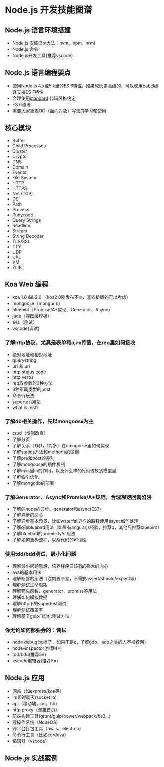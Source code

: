 # Node.js 开发技能图谱

## Node.js 语言环境搭建

- Node.js 安装(3m大法：nvm、npm、nrm)
- Node.js 命令
- Node.js开发工具(推荐vscode)

## Node.js 语言编程要点

- 使用Node.js 4.x或5.x里的ES 6特性，如果想玩更高级的，可以使用[babel](babeljs.com)编译支持ES 7特性
- 合理使用[standard](https://github.com/feross/standard) 代码风格约定
- ES 6语法
- 需要大家重视OO（面向对象）写法的学习和使用

## 核心模块

- Buffer
- Child Processes
- Cluster
- Crypto
- DNS
- Domain
- Events
- File System
- HTTP
- HTTPS
- Net (TCP)
- OS
- Path
- Process
- Punycode
- Query Strings
- Readline
- Stream
- String Decoder
- TLS/SSL
- TTY
- UDP
- URL
- VM
- ZLIB

## Koa Web 编程

- koa 1.0 && 2.0 （koa2.0刚发布不久，喜欢折腾的可以考虑）
- mongoose（mongodb）
- bluebird（Promise/A+实现、Generator、Async）
- jade（视图层模板）
- ava（测试）
- vscode(调试)

### 了解http协议，尤其是表单和ajax传值，在req里如何接收

- 绝对地址和相对地址
- querystring
- url 和 uri
- http status code
- http verbs
- req取参数的3种方法
- 3种不同类型的post
- 命令行玩法
- supertest用法
- what is rest?

### 了解db相关操作，先以mongoose为主

- crud（增删改查）
- 了解分页
- 了解关系（1对1，1对多）在mongoose里如何实现
- 了解statics方法和methods的区别
- 了解pre和post的差别
- 了解mongoose的插件机制
- 了解mvc里m的作用，以及什么样的代码该放到模型里
- 了解索引优化
- 了解mongodb的部署

### 了解Generator、Async和Promise/A+规范，合理规避回调陷阱

- 了解的node的异步、generator和async(ES7)
- 了解异步的恶心
- 了解异步基本场景，比如waterfall这样的路程使用async如何处理
- 了解q和bluebird用法（如果有angularjs经验，推荐q，其他只推荐bluebird）
- 了解bluebird的promisifyAll用法
- 了解如何重构流程，以及代码的可读性

### 使用tdd/bdd测试，最小化问题

- 理解最小问题思想，培养程序员该有的强大的内心
- ava的基本用法
- 理解断言的用法（注内置断言，不需要assert/should/expect等）
- 理解测试生命周期
- 理解箭头函数、generator、promise等用法
- 理解如何模拟数据
- 理解http下的supertest测试
- 理解测试覆盖率
- 理解基于gulp自动化测试方法

### 你无论如何都要会的：调试

- node debug(太挫了，如果不是c，了解gdb、adb之类的人不推荐用)
- node-inspector(推荐4※)
- tdd/bdd(推荐5※)
- vscode编辑器(推荐5※)

## Node.js 应用

- 网站（如express/koa等）
- im即时聊天(socket.io)
- api（移动端，pc，h5）
- http proxy（淘宝首页）
- 前端构建工具(grunt/gulp/bower/webpack/fis3...)
- 写操作系统（NodeOS）
- 跨平台打包工具（nw.js、electron）
- 命令行工具（比如cordova）
- 编辑器（vscode）

## Node.js 实战案例

